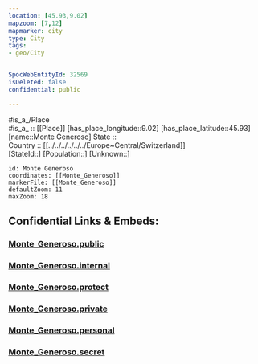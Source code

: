 ```yaml
---
location: [45.93,9.02] 
mapzoom: [7,12] 
mapmarker: city 
type: City
tags:
- geo/City


SpocWebEntityId: 32569
isDeleted: false
confidential: public

---
```

#is_a_/Place  
#is_a_ :: [[Place]] 
[has_place_longitude::9.02] 
[has_place_latitude::45.93] 
[name::Monte Generoso] 
State ::  
Country :: [[../../../../../../Europe~Central/Switzerland]]  
[StateId::] 
[Population::] 
[Unknown::] 


```leaflet
id: Monte Generoso
coordinates: [[Monte_Generoso]] 
markerFile: [[Monte_Generoso]] 
defaultZoom: 11 
maxZoom: 18
```


## Confidential Links & Embeds: 

### [Monte_Generoso.public](/_public/\Earth\Continent\Europe\Europe~South\Italy\regions~Italy\Lombardy\Como\CityMonte_Generoso.public.md) 

### [Monte_Generoso.internal](/_internal/\Earth\Continent\Europe\Europe~South\Italy\regions~Italy\Lombardy\Como\CityMonte_Generoso.internal.md) 

### [Monte_Generoso.protect](/_protect/\Earth\Continent\Europe\Europe~South\Italy\regions~Italy\Lombardy\Como\CityMonte_Generoso.protect.md) 

### [Monte_Generoso.private](/_private/\Earth\Continent\Europe\Europe~South\Italy\regions~Italy\Lombardy\Como\CityMonte_Generoso.private.md) 

### [Monte_Generoso.personal](/_personal/\Earth\Continent\Europe\Europe~South\Italy\regions~Italy\Lombardy\Como\CityMonte_Generoso.personal.md) 

### [Monte_Generoso.secret](/_secret/\Earth\Continent\Europe\Europe~South\Italy\regions~Italy\Lombardy\Como\CityMonte_Generoso.secret.md)

